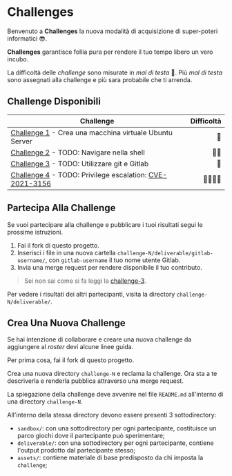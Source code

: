 [dir-challenge-1]: ./challenge-1
[dir-challenge-2]: ./challenge-2
[dir-challenge-3]: ./challenge-3
[dir-challenge-4]: ./challenge-4
[cve-2021-3156]: http://cve.mitre.org/cgi-bin/cvename.cgi?name=CVE-2021-3156

# Challenges

Benvenuto a **Challenges** la nuova modalità di acquisizione di super-poteri informatici 😎.

**Challenges** garantisce follia pura per rendere il tuo tempo libero un vero incubo.

La difficoltà delle _challenge_ sono misurate in _mal di testa_ 🤕. Più _mal di testa_ sono assegnati alla challenge e più sara probabile che ti arrenda.

## Challenge Disponibili

| Challenge                                                                                 | Difficoltà |
|-------------------------------------------------------------------------------------------|-----------:|
| [Challenge 1][dir-challenge-1] - Crea una macchina virtuale Ubuntu Server                 |         🤕 |
| [Challenge 2][dir-challenge-2] - TODO: Navigare nella shell                               |       🤕🤕 |
| [Challenge 3][dir-challenge-3] - TODO: Utilizzare git e Gitlab                            |         🤕 |
| [Challenge 4][cve-2021-3156] - TODO: Privilege escalation: [CVE-2021-3156][cve-2021-3156] |   🤕🤕🤕🤕 |

## Partecipa Alla Challenge

Se vuoi partecipare alla challenge e pubblicare i tuoi risultati segui le prossime istruzioni.

1. Fai il fork di questo progetto.
2. Inserisci i file in una nuova cartella `challenge-N/deliverable/gitlab-username/`, con `gitlab-username` il tuo nome utente Gitlab.
3. Invia una merge request per rendere disponibile il tuo contributo.

> Sei non sai come si fa leggi la [challenge-3][dir-challenge-3].

Per vedere i risultati dei altri partecipanti, visita la directory `challenge-N/deliverable/`.

## Crea Una Nuova Challenge

Se hai intenzione di collaborare e creare una nuova challenge da aggiungere al _roster_ devi alcune linee guida.

Per prima cosa, fai il fork di questo progetto.

Crea una nuova directory `challenge-N` e reclama la challenge. Ora sta a te descriverla e renderla pubblica attraverso una merge request.

La spiegazione della challenge deve avvenire nel file `README.md` all'interno di una directory `challenge-N`.

All'interno della stessa directory devono essere presenti 3 sottodirectory:

- `sandbox/`: con una sottodirectory per ogni partecipante, costituisce un parco giochi dove il partecipante può sperimentare;
- `deliverable/`: con una sottodirectory per ogni partecipante, contiene l'output prodotto dal partecipante stesso;
- `assets/`: contiene materiale di base predisposto da chi imposta la `challenge`;

